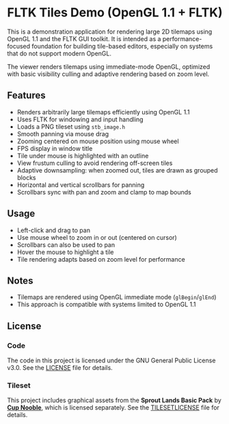 # FLTK Tiles Demo (OpenGL 1.1 + FLTK)

This is a demonstration application for rendering large 2D tilemaps using OpenGL 1.1 and the FLTK GUI toolkit. It is intended as a performance-focused foundation for building tile-based editors, especially on systems that do not support modern OpenGL.

The viewer renders tilemaps using immediate-mode OpenGL, optimized with basic visibility culling and adaptive rendering based on zoom level.

## Features

- Renders arbitrarily large tilemaps efficiently using OpenGL 1.1
- Uses FLTK for windowing and input handling
- Loads a PNG tileset using `stb_image.h`
- Smooth panning via mouse drag
- Zooming centered on mouse position using mouse wheel
- FPS display in window title
- Tile under mouse is highlighted with an outline
- View frustum culling to avoid rendering off-screen tiles
- Adaptive downsampling: when zoomed out, tiles are drawn as grouped blocks
- Horizontal and vertical scrollbars for panning
- Scrollbars sync with pan and zoom and clamp to map bounds

## Usage

- Left-click and drag to pan
- Use mouse wheel to zoom in or out (centered on cursor)
- Scrollbars can also be used to pan
- Hover the mouse to highlight a tile
- Tile rendering adapts based on zoom level for performance

## Notes

- Tilemaps are rendered using OpenGL immediate mode (`glBegin`/`glEnd`)
- This approach is compatible with systems limited to OpenGL 1.1

## License

### Code

The code in this project is licensed under the GNU General Public License v3.0.
See the [LICENSE](LICENSE) file for details.

### Tileset

This project includes graphical assets from the **Sprout Lands Basic Pack** by [**Cup Nooble**](cupnooble.carrd.co), which is licensed separately.
See the [TILESETLICENSE](TILESETLICENSE) file for details.
